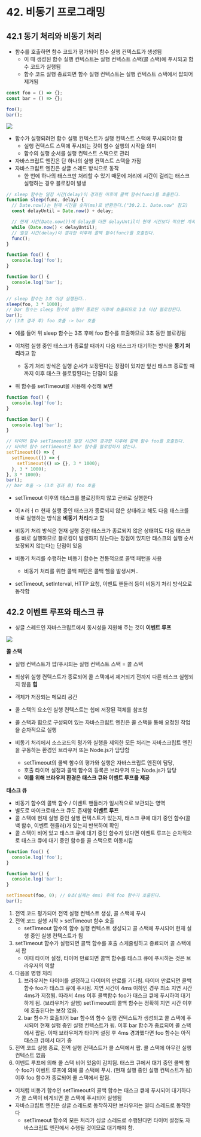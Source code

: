 # 42. 비동기 프로그래밍

## 42.1 동기 처리와 비동기 처리

- 함수를 호출하면 함수 코드가 평가되어 함수 실행 컨텍스트가 생성됨
  - 이 때 생성된 함수 실행 컨텍스트는 실행 컨텍스트 스택(콜 스택)에 푸시되고 함수 코드가 실행됨
  - 함수 코드 실행 종료되면 함수 실행 컨텍스트는 실행 컨텍스트 스택에서 팝되어 제거됨

```js
const foo = () => {};
const bar = () => {};

foo();
bar();
```

![](https://i.imgur.com/HP3g9bB.png)

- 함수가 실행되려면 함수 실행 컨텍스트가 실행 컨텍스트 스택에 푸시되어야 함
  - 실행 컨텍스트 스택에 푸시되는 것이 함수 실행의 시작을 의미
  - 함수의 실행 순서를 실행 컨텍스트 스택으로 관리
- 자바스크립트 엔진은 단 하나의 실행 컨텍스트 스택을 가짐
- 자바스크립트 엔진은 싱글 스레드 방식으로 동작
  - 한 번에 하나의 태스크만 처리할 수 있기 때문에 처리에 시간이 걸리는 태스크 실행하는 경우 블로킹이 발생

```js
// sleep 함수는 일정 시간(delay)이 경과한 이후에 콜백 함수(func)를 호출한다.
function sleep(func, delay) {
  // Date.now()는 현재 시간을 숫자(ms)로 반환한다.("30.2.1. Date.now" 참고)
  const delayUntil = Date.now() + delay;

  // 현재 시간(Date.now())에 delay를 더한 delayUntil이 현재 시간보다 작으면 계속 반복한다.
  while (Date.now() < delayUntil);
  // 일정 시간(delay)이 경과한 이후에 콜백 함수(func)를 호출한다.
  func();
}

function foo() {
  console.log('foo');
}

function bar() {
  console.log('bar');
}

// sleep 함수는 3초 이상 실행된다..
sleep(foo, 3 * 1000);
// bar 함수는 sleep 함수의 실행이 종료된 이후에 호출되므로 3초 이상 블로킹된다.
bar();
// (3초 경과 후) foo 호출 -> bar 호출
```

- 예를 들어 위 sleep 함수는 3초 후에 foo 함수를 호출하므로 3초 동안 블로킹됨
- 이처럼 실행 중인 태스크가 종료할 때까지 다음 태스크가 대기하는 방식을 **동기 처리**라고 함

  - 동기 처리 방식은 실행 순서가 보장된다는 장점이 있지만 앞선 태스크 종료할 때까지 이후 태스크 블로킹된다는 단점이 있음

- 위 함수를 setTimeout을 사용해 수정해 보면

```js
function foo() {
  console.log('foo');
}

function bar() {
  console.log('bar');
}

// 타이머 함수 setTimeout은 일정 시간이 경과한 이후에 콜백 함수 foo를 호출한다.
// 타이머 함수 setTimeout은 bar 함수를 블로킹하지 않는다.
setTimeout(() => {
  setTimeout(() => {
    setTimeout(() => {}, 3 * 1000);
  }, 3 * 1000);
}, 3 * 1000);
bar();
// bar 호출 -> (3초 경과 후) foo 호출
```

- setTimeout 이후의 태스크를 블로킹하지 않고 곧바로 실행한다
- 이ㅊ러ㅓㅁ 현재 실행 중인 태스크가 종료되지 않은 상태라고 해도 다음 태스크를 바로 실행하는 방식을 **비동기 처리**라고 함

- 비동기 처리 방식은 현재 실행 중인 태스크가 종료되지 않은 상태여도 다음 태스크를 바로 실행하므로 블로킹이 발생하지 않는다는 장점이 있지만 태스크의 실행 순서 보장되지 않는다는 단점이 있음

- 비동기 처리를 수행하는 비동기 함수는 전통적으로 콜백 패턴을 사용

  - 비동기 처리를 위한 콜백 패턴은 콜백 헬을 발생시켜..

- setTimeout, setInterval, HTTP 요청, 이벤트 핸들러 등이 비동기 처리 방식으로 동작함

## 42.2 이벤트 루프와 태스크 큐

- 싱글 스레드인 자바스크립트에서 동시성을 지원해 주는 것이 **이벤트 루프**

![](https://i.imgur.com/vRM0W9p.png)

**콜 스택**

- 실행 컨텍스트가 팝/푸시되는 실행 컨텍스트 스택 = 콜 스택
- 최상위 실행 컨텍스트가 종료되어 콜 스택에서 제거되기 전까지 다른 태스크 실행되지 않음
  **힙**
- 객체가 저장되는 메모리 공간
- 콜 스택의 요소인 실행 컨텍스트는 힙에 저장된 객체를 참조함

- 콜 스택과 힙으로 구성되어 있는 자바스크립트 엔진은 콜 스택을 통해 요청된 작업을 순차적으로 실행
- 비동기 처리에서 소스코드의 평가와 실행을 제외한 모든 처리는 자바스크립트 엔진을 구동하는 환경인 브라우저 또는 Node.js가 담당함
  - setTimeout의 콜백 함수의 평가와 실행은 자바스크립트 엔진이 담당,
  - 호출 타이머 설정과 콜백 함수의 등록은 브라우저 또는 Node.js가 담당
  - **이를 위해 브라우저 환경은 태스크 큐와 이벤트 루프를 제공**

**태스크 큐**

- 비동기 함수의 콜백 함수 / 이벤트 핸들러가 일시적으로 보관되는 영역
- 별도로 마이크로태스크 큐도 존재함
  **이벤트 루프**
- 콜 스택에 현재 실행 중인 실행 컨텍스트가 있는지, 태스크 큐에 대기 중인 함수(콜백 함수, 이벤트 핸들러)가 있는지 반복하여 확인
- 콜 스택이 비어 있고 태스크 큐에 대기 중인 함수가 있다면 이벤트 루프는 순차적으로 태스크 큐에 대기 중인 함수를 콜 스택으로 이동시킴

```js
function foo() {
  console.log('foo');
}

function bar() {
  console.log('bar');
}

setTimeout(foo, 0); // 0초(실제는 4ms) 후에 foo 함수가 호출된다.
bar();
```

1. 전역 코드 평가되어 전역 실행 컨텍스트 생성, 콜 스택에 푸시
2. 전역 코드 실행 시작 > setTimeout 함수 호출
   - setTimeout 함수의 함수 실행 컨텍스트 생성되고 콜 스택에 푸시되어 현재 실행 중인 실행 컨텍스트가 됨
3. setTimeout 함수가 실행되면 콜백 함수를 호출 스케줄링하고 종료되어 콜 스택에서 팝
   - 이때 타이머 설정, 타이머 만료되면 콜백 함수를 태스크 큐에 푸시하는 것은 브라우저의 역할
4. 다음을 병행 처리
   1. 브라우저는 타이머를 설정하고 타이머의 만료를 기다림. 타이머 만료되면 콜백함수 foo가 태스크 큐에 푸시됨. 지연 시간이 4ms 이하인 경우 최소 지연 시간 4ms가 지정됨. 따라서 4ms 이후 콜백함수 foo가 태스크 큐에 푸시하여 대기하게 됨. (브라우저가 실행) setTimeout의 콜백 함수는 정확히 지연 시간 이후에 호출된다는 보장 없음.
   2. bar 함수가 호출되어 bar 함수의 함수 실행 컨텍스트가 생성되고 콜 스택에 푸시되어 현재 실행 중인 실행 컨텍스트가 됨. 이후 bar 함수가 종료되어 콜 스택에서 팝됨. 이때 브라우저가 타이머 설정 후 4ms 경과했다면 foo 함수는 아직 태스크 큐에서 대기 중
5. 전역 코드 실행 종료, 전역 실행 컨텍스트가 콜 스택에서 팝. 콜 스택에 아무런 실행 컨텍스트 없음
6. 이벤트 루프에 의해 콜 스택 비어 있음이 감지됨. 태스크 큐에서 대기 중인 콜백 함수 foo가 이벤트 루프에 의해 콜 스택에 푸시. (현재 실행 중인 실행 컨텍스트가 됨) 이후 foo 함수가 종료되어 콜 스택에서 팝됨.

- 이처럼 비동기 함수인 setTimeout의 콜백 함수는 태스크 큐에 푸시되어 대기하다가 콜 스택이 비게되면 콜 스택에 푸시되어 실행됨
- 자바스크립트 엔진은 싱글 스레드로 동작하지만 브라우저는 멀티 스레드로 동작한다
  - setTimeout 함수의 모든 처리가 싱글 스레드로 수행된다면 타이머 설정도 자바스크립트 엔진에서 수행될 것이므로 대기해야 함.
